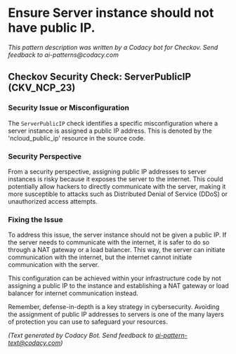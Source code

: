 # Ensure Server instance should not have public IP.

_This pattern description was written by a Codacy bot for Checkov. Send feedback to ai-patterns@codacy.com_

## Checkov Security Check: ServerPublicIP (CKV_NCP_23)

### Security Issue or Misconfiguration

The `ServerPublicIP` check identifies a specific misconfiguration where a server instance is assigned a public IP address. This is denoted by the 'ncloud_public_ip' resource in the source code. 

### Security Perspective

From a security perspective, assigning public IP addresses to server instances is risky because it exposes the server to the internet. This could potentially allow hackers to directly communicate with the server, making it more susceptible to attacks such as Distributed Denial of Service (DDoS) or unauthorized access attempts.

### Fixing the Issue

To address this issue, the server instance should not be given a public IP. If the server needs to communicate with the internet, it is safer to do so through a NAT gateway or a load balancer. This way, the server can initiate communication with the internet, but the internet cannot initiate communication with the server. 

This configuration can be achieved within your infrastructure code by not assigning a public IP to the instance and establishing a NAT gateway or load balancer for internet communication instead.

Remember, defense-in-depth is a key strategy in cybersecurity. Avoiding the assignment of public IP addresses to servers is one of the many layers of protection you can use to safeguard your resources.

_(Text generated by Codacy Bot. Send feedback to ai-pattern-text@codacy.com)_
